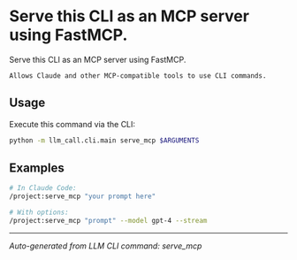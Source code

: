 # Serve this CLI as an MCP server using FastMCP.

Serve this CLI as an MCP server using FastMCP.
    
    Allows Claude and other MCP-compatible tools to use CLI commands.

## Usage

Execute this command via the CLI:

```bash
python -m llm_call.cli.main serve_mcp $ARGUMENTS
```

## Examples

```bash
# In Claude Code:
/project:serve_mcp "your prompt here"

# With options:
/project:serve_mcp "prompt" --model gpt-4 --stream
```

---
*Auto-generated from LLM CLI command: serve_mcp*
